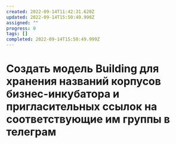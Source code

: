 ```yaml
---
created: 2022-09-14T11:42:31.620Z
updated: 2022-09-14T15:50:49.998Z
assigned: ""
progress: 0
tags: []
completed: 2022-09-14T15:50:49.999Z
---
```


# Создать модель Building для хранения названий корпусов бизнес-инкубатора и пригласительных ссылок на соответствующие им группы в телеграм
